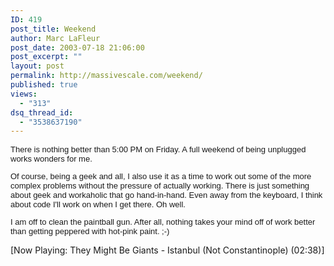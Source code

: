 ```yaml
---
ID: 419
post_title: Weekend
author: Marc LaFleur
post_date: 2003-07-18 21:06:00
post_excerpt: ""
layout: post
permalink: http://massivescale.com/weekend/
published: true
views:
  - "313"
dsq_thread_id:
  - "3538637190"
---
```

<font face="Arial" size="2">
<p><span class="875475620-18072003"><font face="Arial" size="2">There is nothing 
better than 5:00 PM on Friday. A full weekend of being unplugged works wonders 
for me.</font></span></p>
<p><span class="875475620-18072003"></span><span class="875475620-18072003"><font face="Arial" size="2">Of course, being a geek and all, I also use it as a time to 
work out some of the more complex problems without the pressure of actually 
working. There is just something about geek and workaholic that go hand-in-hand. 
Even away from the keyboard, I think about code I'll work on when I get there. 
Oh well.</font></span></p>
<p><span class="875475620-18072003"><font face="Arial" size="2">I am off to clean the 
paintball gun. After all, nothing takes your mind off of work better than 
getting peppered with hot-pink paint. ;-)</font></span></p></font><div><p>[Now Playing: They Might Be Giants - Istanbul (Not Constantinople) (02:38)]</p></div>